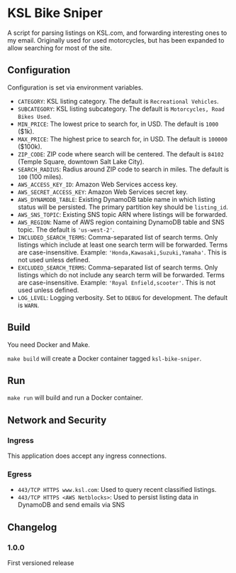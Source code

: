 # KSL Bike Sniper

A script for parsing listings on KSL.com, and forwarding interesting ones to my
email. Originally used for used motorcycles, but has been expanded to allow
searching for most of the site.

## Configuration

Configuration is set via environment variables.

- `CATEGORY`: KSL listing category. The default is `Recreational Vehicles`.
- `SUBCATEGORY`: KSL listing subcategory. The default is `Motorcycles, Road Bikes Used`.
- `MIN_PRICE`: The lowest price to search for, in USD. The default is `1000` ($1k).
- `MAX_PRICE`: The highest price to search for, in USD. The default is `100000` ($100k).
- `ZIP_CODE`: ZIP code where search will be centered. The default is `84102` (Temple Square, downtown Salt Lake City).
- `SEARCH_RADIUS`: Radius around ZIP code to search in miles. The default is `100` (100 miles).
- `AWS_ACCESS_KEY_ID`: Amazon Web Services access key.
- `AWS_SECRET_ACCESS_KEY`: Amazon Web Services secret key.
- `AWS_DYNAMODB_TABLE`: Existing DynamoDB table name in which listing status will be persisted. The primary partition key should be `listing_id`.
- `AWS_SNS_TOPIC`: Existing SNS topic ARN where listings will be forwarded.
- `AWS_REGION`: Name of AWS region containing DynamoDB table and SNS topic. The default is `'us-west-2'`.
- `INCLUDED_SEARCH_TERMS`: Comma-separated list of search terms. Only listings which include at least one search term will be forwarded. Terms are case-insensitive. Example: `'Honda,Kawasaki,Suzuki,Yamaha'`. This is not used unless defined.
- `EXCLUDED_SEARCH_TERMS`: Comma-separated list of search terms. Only listings which do not include any search term will be forwarded. Terms are case-insensitive. Example: `'Royal Enfield,scooter'`. This is not used unless defined.
- `LOG_LEVEL`: Logging verbosity. Set to `DEBUG` for development. The default is `WARN`.

## Build

You need Docker and Make.

`make build` will create a Docker container tagged `ksl-bike-sniper`.

## Run

`make run` will build and run a Docker container.

## Network and Security

### Ingress 

This application does accept any ingress connections.

### Egress

- `443/TCP HTTPS www.ksl.com`: Used to query recent classified listings.
- `443/TCP HTTPS <AWS Netblocks>`: Used to persist listing data in DynamoDB and send emails via SNS

## Changelog

### 1.0.0

First versioned release
